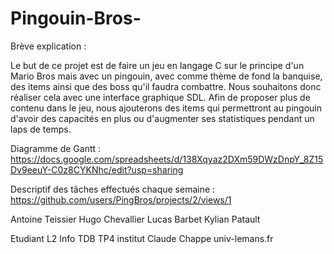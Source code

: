 # Pingouin-Bros-

Brève explication : 

Le but de ce projet est de faire un jeu en langage C sur le principe d'un Mario Bros mais avec un pingouin, avec comme thème de fond la banquise, des items ainsi que des boss qu'il faudra combattre.
Nous souhaitons donc réaliser cela avec une interface graphique SDL. Afin de proposer plus de contenu dans le jeu, nous ajouterons des items qui permettront au pingouin d'avoir des capacités en plus ou d'augmenter ses statistiques pendant un laps de temps.


Diagramme de Gantt :
https://docs.google.com/spreadsheets/d/138Xqyaz2DXm59DWzDnpY_8Z15Dv9eeuY-C0z8CYKNhc/edit?usp=sharing

Descriptif des tâches effectués chaque semaine :
https://github.com/users/PingBros/projects/2/views/1

Antoine Teissier
Hugo Chevallier
Lucas Barbet 
Kylian Patault

Etudiant L2 Info TDB TP4
institut Claude Chappe
univ-lemans.fr

